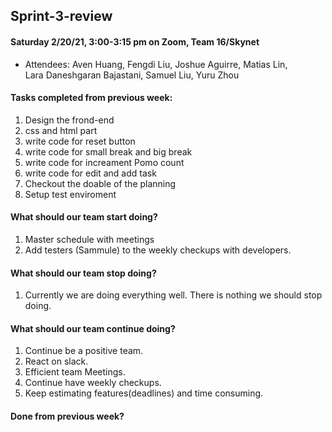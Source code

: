 ## Sprint-3-review

#### Saturday 2/20/21, 3:00-3:15 pm on Zoom, Team 16/Skynet     
  - Attendees: Aven Huang, Fengdi Liu, Joshue Aguirre, Matias Lin,    
    Lara Daneshgaran Bajastani, Samuel Liu, Yuru Zhou

#### Tasks completed from previous week: 
   1. Design the frond-end 
   2. css and html part
   3. write code for reset button
   4. write code for small break and big break
   5. write code for increament Pomo count
   6. write code for edit and add task
   8. Checkout the doable of the planning
   9. Setup test enviroment 
  
#### What should our team start doing?
   1. Master schedule with meetings
   2. Add testers (Sammule) to the weekly checkups with developers.

#### What should our team stop doing?
   1. Currently we are doing everything well. There is nothing we should stop doing.

#### What should our team continue doing?
   1. Continue be a positive team.  
   2. React on slack.
   3. Efficient team Meetings. 
   4. Continue have weekly checkups.
   5. Keep estimating features(deadlines) and time consuming. 

#### Done from previous week?


